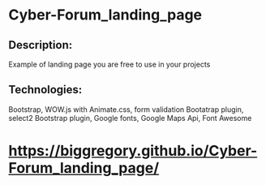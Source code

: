 # Cyber-Forum_landing_page

## Description: 
Example of landing page you are free to use in your projects

## Technologies: 
Bootstrap, WOW.js with Animate.css, form validation Bootatrap plugin, select2 Bootstrap plugin,
Google fonts, Google Maps Api, Font Awesome

#  https://biggregory.github.io/Cyber-Forum_landing_page/

